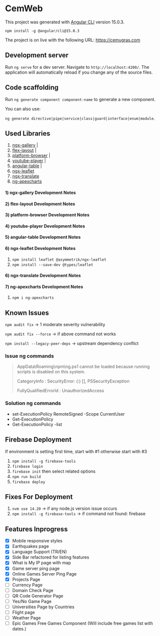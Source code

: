 # CemWeb

This project was generated with [Angular CLI](https://github.com/angular/angular-cli) version 15.0.3.

`npm install -g @angular/cli@15.0.3`

The project is on live with the following URL: https://cemugras.com

## Development server

Run `ng serve` for a dev server. Navigate to `http://localhost:4200/`. The application will automatically reload if you change any of the source files.

## Code scaffolding

Run `ng generate component component-name` to generate a new component.

You can also use:

`ng generate directive|pipe|service|class|guard|interface|enum|module`.

## Used Libraries

1) [ngx-gallery](https://github.com/murhafsousli/ngx-gallery) |
2) [flex-layout](https://github.com/angular/flex-layout) |
3) [platform-browser](https://www.npmjs.com/package/@angular/platform-browser) |
4) [youtube-player](https://github.com/angular/components/tree/main/src/youtube-player) |
5) [angular-table](https://material.angular.io/components/table) |
6) [ngx-leaflet](https://leafletjs.com/index.html)
7) [ngx-translate](https://www.npmjs.com/package/@ngx-translate/core)
8) [ng-apexcharts](https://github.com/apexcharts/ng-apexcharts)

#### 1) ngx-gallery Development Notes
#### 2) flex-layout Development Notes
#### 3) platform-browser Development Notes
#### 4) youtube-player Development Notes
#### 5) angular-table Development Notes
#### 6) ngx-leaflet Development Notes
1) `npm install leaflet @asymmetrik/ngx-leaflet`
2) `npm install --save-dev @types/leaflet`
#### 6) ngx-translate Development Notes
#### 7) ng-apexcharts Development Notes
1) `npm i ng-apexcharts`

## Known Issues
`npm audit fix` -> 1 moderate severity vulnerability

`npm audit fix --force` -> if above command not works

`npm install --legacy-peer-deps` -> upstream dependency conflict

### Issue ng commands
> AppData\Roaming\npm\ng.ps1 cannot be loaded because running scripts is disabled on this system.
>
> CategoryInfo          : SecurityError: (:) [], PSSecurityException
>
> FullyQualifiedErrorId : UnauthorizedAccess

### Solution ng commands
- set-ExecutionPolicy RemoteSigned -Scope CurrentUser
- Get-ExecutionPolicy
- Get-ExecutionPolicy -list

## Firebase Deployment
If environment is setting first time, start with #1 otherwise start with #3
1) `npm install -g firebase-tools`
2) `firebase login`
3) `firebase init` then select related options
4) `npm run build`
6) `firebase deploy`

## Fixes For Deployment
1) `nvm use 14.20` -> if any node.js version issue occurs
2) `npm install -g firebase-tools` -> if command not found: firebase

## Features Inprogress
- [x] Mobile responsive styles
- [x] Earthquakes page
- [x] Language Support (TR/EN)
- [x] Side Bar refactored for listing features
- [x] What is My IP page with map
- [x] Game server ping page
- [x] Online Games Server Ping Page
- [x] Projects Page
- [ ] Currency Page
- [ ] Domain Check Page
- [ ] QR Code Generator Page
- [ ] Yes/No Game Page
- [ ] Universities Page by Countries
- [ ] Flight page
- [ ] Weather Page
- [ ] Epic Games Free Games Component (Will include free games list with dates.)